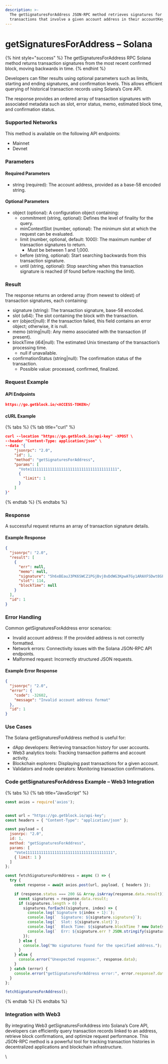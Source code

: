 ```yaml
---
description: >-
  The getSignaturesForAddress JSON-RPC method retrieves signatures for confirmed
  transactions that involve a given account address in their accountKeys list.
---
```


# getSignaturesForAddress – Solana

{% hint style="success" %}
The getSignaturesForAddress RPC Solana method returns transaction signatures from the most recent confirmed block, moving backwards in time.
{% endhint %}

Developers can filter results using optional parameters such as limits, starting and ending signatures, and confirmation levels. This allows efficient querying of historical transaction records using Solana’s Core API.

The response provides an ordered array of transaction signatures with associated metadata such as slot, error status, memo, estimated block time, and confirmation status.

### Supported Networks

This method is available on the following API endpoints:

* Mainnet
* Devnet

### Parameters

#### Required Parameters

* string (required): The account address, provided as a base-58 encoded string.

#### Optional Parameters

* object (optional): A configuration object containing:
  * commitment (string, optional): Defines the level of finality for the query.
  * minContextSlot (number, optional): The minimum slot at which the request can be evaluated.
  * limit (number, optional, default: 1000): The maximum number of transaction signatures to return.
    * Must be between 1 and 1,000.
  * before (string, optional): Start searching backwards from this transaction signature.
  * until (string, optional): Stop searching when this transaction signature is reached (if found before reaching the limit).

### Result

The response returns an ordered array (from newest to oldest) of transaction signatures, each containing:

* signature (string): The transaction signature, base-58 encoded.
* slot (u64): The slot containing the block with the transaction.
* err (object|null): If the transaction failed, this field contains an error object; otherwise, it is null.
* memo (string|null): Any memo associated with the transaction (if present).
* blockTime (i64|null): The estimated Unix timestamp of the transaction’s processing time.
  * null if unavailable.
* confirmationStatus (string|null): The confirmation status of the transaction.
  * Possible value: processed, confirmed, finalized.

### Request Example

#### API Endpoints

```json
https://go.getblock.io/<ACCESS-TOKEN>/
```

#### cURL Example

{% tabs %}
{% tab title="curl" %}
```json
curl --location "https://go.getblock.io/api-key" -XPOST \
--header "Content-Type: application/json" \
--data '{
    "jsonrpc": "2.0",
    "id": 1,
    "method": "getSignaturesForAddress",
    "params": [
      "Vote111111111111111111111111111111111111111",
      {
        "limit": 1
      }
    ]
}'
```
{% endtab %}
{% endtabs %}

### Response

A successful request returns an array of transaction signature details.

#### Example Response

```json
{
  "jsonrpc": "2.0",
  "result": [
    {
      "err": null,
      "memo": null,
      "signature": "5h6xBEauJ3PK6SWCZ1PGjBvj8vDdWG3KpwATGy1ARAXFSDwt8GFXM7W5Ncn16wmqokgpiKRLuS83KUxyZyv2sUYv",
      "slot": 114,
      "blockTime": null
    }
  ],
  "id": 1
}
```

### Error Handling

Common getSignaturesForAddress error scenarios:

* Invalid account address: If the provided address is not correctly formatted.
* Network errors: Connectivity issues with the Solana JSON-RPC API endpoints.
* Malformed request: Incorrectly structured JSON requests.

#### Example Error Response

```json
{
  "jsonrpc": "2.0",
  "error": {
    "code": -32602,
    "message": "Invalid account address format"
  },
  "id": 1
}
```

### Use Cases

The Solana getSignaturesForAddress method is useful for:

* dApp developers: Retrieving transaction history for user accounts.
* Web3 analytics tools: Tracking transaction patterns and account activity.
* Blockchain explorers: Displaying past transactions for a given account.
* Validators and node operators: Monitoring transaction confirmations.

### Code getSignaturesForAddress Example – Web3 Integration

{% tabs %}
{% tab title="JavaScript" %}
```javascript
const axios = require('axios');


const url = "https://go.getblock.io/api-key";
const headers = { "Content-Type": "application/json" };

const payload = {
  jsonrpc: "2.0",
  id: 1,
  method: "getSignaturesForAddress",
  params: [
    "Vote111111111111111111111111111111111111111",
    { limit: 1 }
  ]
};

const fetchSignaturesForAddress = async () => {
  try {
    const response = await axios.post(url, payload, { headers });

    if (response.status === 200 && Array.isArray(response.data.result)) {
      const signatures = response.data.result;
      if (signatures.length > 0) {
        signatures.forEach((signature, index) => {
          console.log(`Signature ${index + 1}:`);
          console.log(`  Signature: ${signature.signature}`);
          console.log(`  Slot: ${signature.slot}`);
          console.log(`  Block Time: ${signature.blockTime ? new Date(signature.blockTime * 1000) : "N/A"}`);
          console.log(`  Err: ${signature.err ? JSON.stringify(signature.err) : "No error"}`);
        });
      } else {
        console.log("No signatures found for the specified address.");
      }
    } else {
      console.error("Unexpected response:", response.data);
    }
  } catch (error) {
    console.error("getSignaturesForAddress error:", error.response?.data || error.message);
  }
};

fetchSignaturesForAddress();

```
{% endtab %}
{% endtabs %}

### Integration with Web3

By integrating Web3 getSignaturesForAddress into Solana’s Core API, developers can efficiently query transaction records linked to an address, retrieve block confirmations, and optimize request performance. This JSON-RPC method is a powerful tool for tracking transaction histories in decentralized applications and blockchain infrastructure.

\
